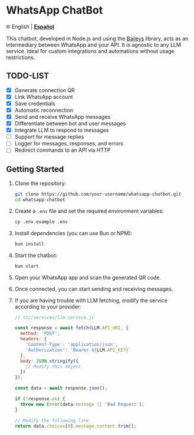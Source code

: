 # WhatsApp ChatBot

🌐 English | [**Español**](./README-ES.md)

This chatbot, developed in Node.js and using the [Baileys](https://github.com/WhiskeySockets/Baileys) library, acts as an intermediary between WhatsApp and your API. It is agnostic to any LLM service. Ideal for custom integrations and automations without usage restrictions.

## TODO-LIST

- [x] Generate connection QR
- [x] Link WhatsApp account
- [x] Save credentials
- [x] Automatic reconnection
- [x] Send and receive WhatsApp messages
- [x] Differentiate between bot and user messages
- [x] Integrate LLM to respond to messages
- [ ] Support for message replies
- [ ] Logger for messages, responses, and errors
- [ ] Redirect commands to an API via HTTP

## Getting Started

1. Clone the repository:

    ```bash
    git clone https://github.com/your-username/whatsapp-chatbot.git
    cd whatsapp-chatbot
    ```

2. Create a `.env` file and set the required environment variables:

    ```bash
    cp .env.example .env
    ```

3. Install dependencies (you can use Bun or NPM):

    ```bash
    bun install
    ```

4. Start the chatbot:

    ```bash
    bun start
    ```

5. Open your WhatsApp app and scan the generated QR code.

6. Once connected, you can start sending and receiving messages.

7. If you are having trouble with LLM fetching, modify the service according to your provider:

    ```js
    // src/services/llm.service.js

    const response = await fetch(LLM.API_URI, {
      method: 'POST',
      headers: {
        'Content-Type': 'application/json',
        'Authorization': `Bearer ${LLM.API_KEY}`
      },
      body: JSON.stringify({
        // Modify this object
      })
    });

    const data = await response.json();

    if (!response.ok) {
      throw new Error(data.message || 'Bad Request');
    }

    // Modify the following line
    return data.choices[0].message.content.trim();
    ```

